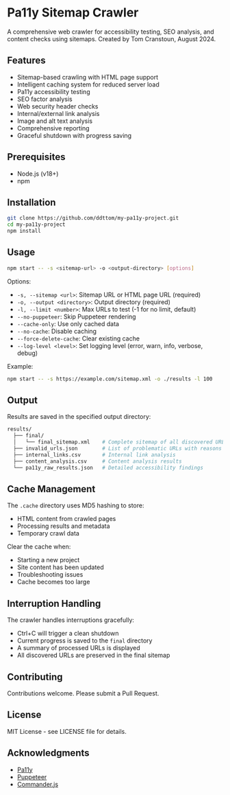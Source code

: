 # Pa11y Sitemap Crawler

A comprehensive web crawler for accessibility testing, SEO analysis, and content checks using sitemaps. Created by Tom Cranstoun, August 2024.

## Features

- Sitemap-based crawling with HTML page support
- Intelligent caching system for reduced server load
- Pa11y accessibility testing
- SEO factor analysis
- Web security header checks
- Internal/external link analysis
- Image and alt text analysis
- Comprehensive reporting
- Graceful shutdown with progress saving

## Prerequisites

- Node.js (v18+)
- npm

## Installation

```bash
git clone https://github.com/ddttom/my-pa11y-project.git
cd my-pa11y-project
npm install
```

## Usage

```bash
npm start -- -s <sitemap-url> -o <output-directory> [options]
```

Options:

- `-s, --sitemap <url>`: Sitemap URL or HTML page URL (required)
- `-o, --output <directory>`: Output directory (required)
- `-l, --limit <number>`: Max URLs to test (-1 for no limit, default)
- `--no-puppeteer`: Skip Puppeteer rendering
- `--cache-only`: Use only cached data
- `--no-cache`: Disable caching
- `--force-delete-cache`: Clear existing cache
- `--log-level <level>`: Set logging level (error, warn, info, verbose, debug)

Example:

```bash
npm start -- -s https://example.com/sitemap.xml -o ./results -l 100
```

## Output

Results are saved in the specified output directory:

```bash
results/
  ├── final/
  │   └── final_sitemap.xml    # Complete sitemap of all discovered URLs
  ├── invalid_urls.json        # List of problematic URLs with reasons
  ├── internal_links.csv       # Internal link analysis
  ├── content_analysis.csv     # Content analysis results
  └── pa11y_raw_results.json   # Detailed accessibility findings
```

## Cache Management

The `.cache` directory uses MD5 hashing to store:

- HTML content from crawled pages
- Processing results and metadata
- Temporary crawl data

Clear the cache when:

- Starting a new project
- Site content has been updated
- Troubleshooting issues
- Cache becomes too large

## Interruption Handling

The crawler handles interruptions gracefully:

- Ctrl+C will trigger a clean shutdown
- Current progress is saved to the `final` directory
- A summary of processed URLs is displayed
- All discovered URLs are preserved in the final sitemap

## Contributing

Contributions welcome. Please submit a Pull Request.

## License

MIT License - see LICENSE file for details.

## Acknowledgments

- [Pa11y](https://pa11y.org/)
- [Puppeteer](https://pptr.dev/)
- [Commander.js](https://github.com/tj/commander.js/)
